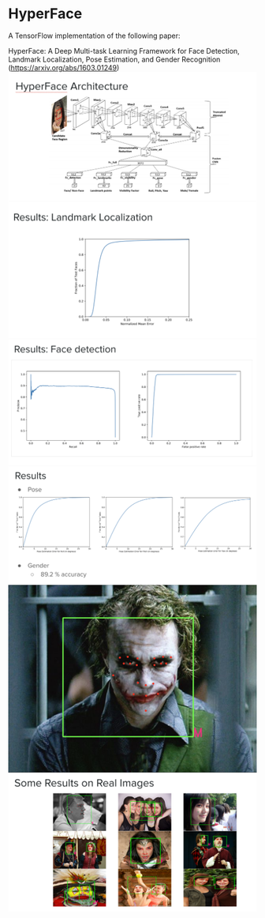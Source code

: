 # HyperFace

A TensorFlow implementation of the following paper:

HyperFace: A Deep Multi-task Learning Framework for Face Detection, Landmark Localization, Pose Estimation, and Gender Recognition (https://arxiv.org/abs/1603.01249)
![Alt text](imgs/architecture.png?raw=true " ")
![Alt text](imgs/1.png?raw=true " ")
![Alt text](imgs/2.png?raw=true " ")
![Alt text](imgs/3.png?raw=true " ")
![Alt text](imgs/joker.png?raw=true " ")
![Alt text](imgs/res.png?raw=true " ")
